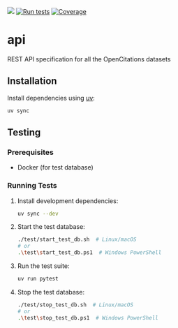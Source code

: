 [<img src="https://img.shields.io/badge/powered%20by-OpenCitations-%239931FC?labelColor=2D22DE" />](http://opencitations.net)
[![Run tests](https://github.com/opencitations/api/actions/workflows/run_tests.yml/badge.svg?branch=master)](https://github.com/opencitations/api/actions/workflows/run_tests.yml)
[![Coverage](https://raw.githubusercontent.com/arcangelo7/badges/main/opencitations-api-coverage-master.svg)](https://opencitations.github.io/api/coverage/)

# api
REST API specification for all the OpenCitations datasets

## Installation
Install dependencies using [uv](https://docs.astral.sh/uv/):
```bash
uv sync
```

## Testing

### Prerequisites
- Docker (for test database)

### Running Tests
1. Install development dependencies:
   ```bash
   uv sync --dev
   ```

2. Start the test database:
   ```bash
   ./test/start_test_db.sh  # Linux/macOS
   # or
   .\test\start_test_db.ps1  # Windows PowerShell
   ```

3. Run the test suite:
   ```bash
   uv run pytest
   ```

4. Stop the test database:
   ```bash
   ./test/stop_test_db.sh  # Linux/macOS
   # or
   .\test\stop_test_db.ps1  # Windows PowerShell
   ```